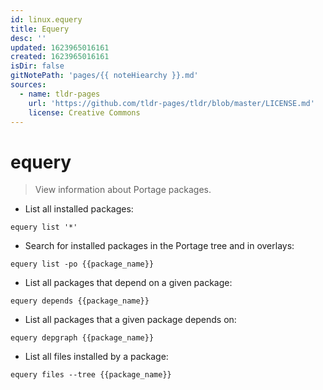 ```yaml
---
id: linux.equery
title: Equery
desc: ''
updated: 1623965016161
created: 1623965016161
isDir: false
gitNotePath: 'pages/{{ noteHiearchy }}.md'
sources:
  - name: tldr-pages
    url: 'https://github.com/tldr-pages/tldr/blob/master/LICENSE.md'
    license: Creative Commons
---
```

# equery

> View information about Portage packages.

- List all installed packages:

`equery list '*'`

- Search for installed packages in the Portage tree and in overlays:

`equery list -po {{package_name}}`

- List all packages that depend on a given package:

`equery depends {{package_name}}`

- List all packages that a given package depends on:

`equery depgraph {{package_name}}`

- List all files installed by a package:

`equery files --tree {{package_name}}`

